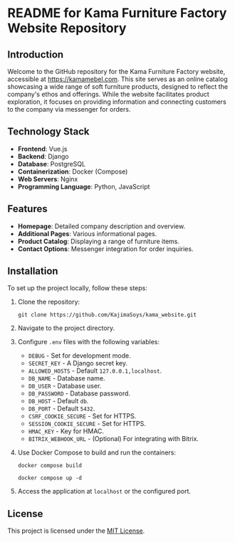 
# README for Kama Furniture Factory Website Repository

## Introduction
Welcome to the GitHub repository for the Kama Furniture Factory website, accessible at https://kamamebel.com. This site serves as an online catalog showcasing a wide range of soft furniture products, designed to reflect the company's ethos and offerings. While the website facilitates product exploration, it focuses on providing information and connecting customers to the company via messenger for orders.

## Technology Stack
- **Frontend**: Vue.js
- **Backend**: Django
- **Database**: PostgreSQL
- **Containerization**: Docker (Compose)
- **Web Servers**: Nginx
- **Programming Language**: Python, JavaScript

## Features
- **Homepage**: Detailed company description and overview.
- **Additional Pages**: Various informational pages.
- **Product Catalog**: Displaying a range of furniture items.
- **Contact Options**: Messenger integration for order inquiries.

## Installation
To set up the project locally, follow these steps:
1. Clone the repository:
   ```shell
   git clone https://github.com/KajimaSoys/kama_website.git
   ```
2. Navigate to the project directory.
3. Configure `.env` files with the following variables:
   - `DEBUG` - Set for development mode.
   - `SECRET_KEY` - A Django secret key.
   - `ALLOWED_HOSTS` - Default `127.0.0.1,localhost`.
   - `DB_NAME` - Database name.
   - `DB_USER` - Database user.
   - `DB_PASSWORD` - Database password.
   - `DB_HOST` - Default `db`.
   - `DB_PORT` - Default `5432`.
   - `CSRF_COOKIE_SECURE` - Set for HTTPS.
   - `SESSION_COOKIE_SECURE` - Set for HTTPS.
   - `HMAC_KEY` - Key for HMAC.
   - `BITRIX_WEBHOOK_URL` - (Optional) For integrating with Bitrix.

4. Use Docker Compose to build and run the containers:
   ```shell
   docker compose build
   ```
   ```shell
   docker compose up -d
   ```
5. Access the application at `localhost` or the configured port.

## License
This project is licensed under the [MIT License](LICENSE).
